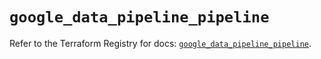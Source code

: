 # `google_data_pipeline_pipeline`

Refer to the Terraform Registry for docs: [`google_data_pipeline_pipeline`](https://registry.terraform.io/providers/hashicorp/google/5.35.0/docs/resources/data_pipeline_pipeline).
